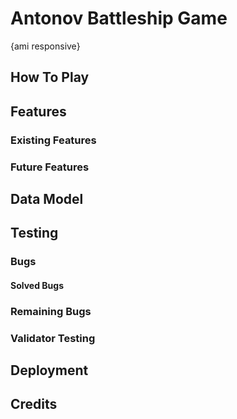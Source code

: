 # Antonov Battleship Game

{ami responsive}

## How To Play

## Features

### Existing Features

### Future Features

## Data Model

## Testing

### Bugs

#### Solved Bugs

### Remaining Bugs

### Validator Testing

## Deployment

## Credits

